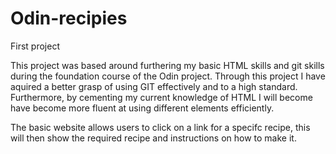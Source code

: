 # Odin-recipies
First project

This project was based around furthering my basic HTML skills and git skills during the foundation course of the Odin project. Through this project I have aquired a better grasp of using GIT effectively and to a high standard. Furthermore, by cementing my current knowledge of HTML I will become have become more fluent at using different elements efficiently. 

The basic website allows users to click on a link for a specifc recipe, this will then show the required recipe and instructions on how to make it.